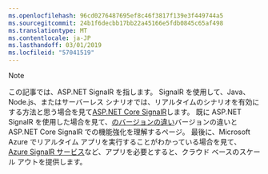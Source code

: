 ```yaml
---
ms.openlocfilehash: 96cd0276487695ef8c46f3817f139e3f449744a5
ms.sourcegitcommit: 24b1f6decbb17bb22a45166e5fdb0845c65af498
ms.translationtype: MT
ms.contentlocale: ja-JP
ms.lasthandoff: 03/01/2019
ms.locfileid: "57041519"
---
```

> [!NOTE]
> この記事では、ASP.NET SignalR を指します。 SignalR を使用して、Java、Node.js、またはサーバーレス シナリオでは、リアルタイムのシナリオを有効にする方法と思う場合を見て[ASP.NET Core SignalR](/aspnet/core/signalr/introduction)します。 既に ASP.NET SignalR を使用した場合を見て、[のバージョンの違い](/aspnet/core/signalr/version-differences)バージョンの違いと ASP.NET Core SignalR での機能強化を理解するページ。 最後に、Microsoft Azure でリアルタイム アプリを実行することがわかっている場合を見て、 [Azure SignalR サービス](/azure/azure-signalr/signalr-overview)など、アプリを必要とすると、クラウド ベースのスケール アウトを提供します。